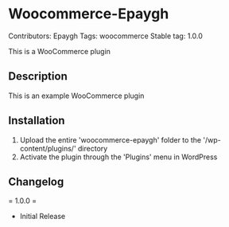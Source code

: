 # Woocommerce-Epaygh
Contributors: Epaygh
Tags: woocommerce
Stable tag: 1.0.0


This is a WooCommerce plugin

## Description

This is an example WooCommerce plugin

## Installation

1. Upload the entire 'woocommerce-epaygh' folder to the '/wp-content/plugins/' directory
2. Activate the plugin through the 'Plugins' menu in WordPress

## Changelog 

= 1.0.0 =
* Initial Release
